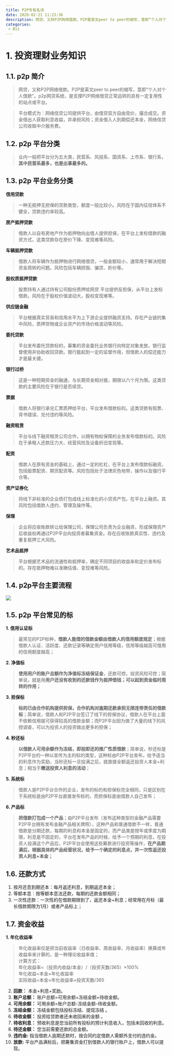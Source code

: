 ```yaml
---
title: P2P专有名词
date: 2020-02-21 11:23:36
description: 网贷，又称P2P网络借款。P2P是英文peer to peer的缩写，意即“个人对个人借款”。p2p网贷系统，是支撑P2P网络借贷正常运转的具有一定复用性的站点或平台。
categories:
 - Biz
---
```



# 1. 投资理财业务知识
## 1.1. p2p 简介
> 网贷，又称P2P网络借款。P2P是英文peer to peer的缩写，意即“个人对个人借款”。p2p网贷系统，是支撑P2P网络借贷正常运转的具有一定复用性的站点或平台。

> 平台模式为：网络信贷公司提供平台，由借贷双方自由竞价，撮合成交。资金借出人获取利息收益，并承担风险；资金借入人到期偿还本金，网络信贷公司收取中介服务费。

## 1.2. p2p 平台分类
> 业内一般把平台分为五大类，民营系、风投系、国资系、上市系、银行系，**其中民营系最多，也是出事最多的。**

## 1.3. p2p 平台业务分类
**信用贷款**   
> 一种无抵押无担保的贷款类型，额度一般比较小。风险在于国内征信体系不健全，贷款违约率较高。

**房产抵押贷款**  
> 借款人以自有房地产作为抵押物向出借人提供担保，在平台上发标借款的融资方式，这类贷款存在房价下降、变现难等风险。

**车辆抵押贷款**  
> 借款人将车辆作为抵押物进行网络借贷，一般金额较小，通常用于解决短期资金周转的问题。风险包括车辆损毁、骗贷、折价等。

**股权质抵押贷款**  
> 股票持有人通过持有公司股份质押给网贷 平台提供反担保，从平台上发标借款。风险在于股权价值波动大，股权变现难等。

**供应链金融**  
> 平台根据真实贸易和信用水平为上下游企业提供融资支持。存在产业链的集中风险，质押货物或企业资产的市场价格波动等风险。

**委托贷款**  
> 平台发布委托贷款标的，募集的资金委托业务银行向特定对象发放，银行监督使用并协助收回贷款。银行能起到一定的监督作用，但借款人的偿还能力才是最关键。

**银行过桥**  
> 这是一种短期资金的融通，与长期资金相对接，期限以六个月为限。这类贷款的主要风险在于银行是否续贷。

**票据**  
> 借款人将银行承兑汇票质押给平台，平台发布借款标的。这类贷款有假票、背书错误、兑付违约等风险。

**融资租赁**  
> 平台与线下融资租赁公司合作，以拥有物权保障的业务发布借款标的。风险在于承租人还款压力大、经营风险及设备折旧变现等。

**配资**  
> 借款人在原有资金的基础上，通过一定的杠杠，在平台上发布借款标融资。包括股票配资、期货配资等。风险包括处于法律灰色地带，操作以及强行平仓等。

**资产证券化**
> 将线下非标准的企业债打包成线上标准化的小贷资产包，在平台上融资。其风险包括借款人违约、管理及操作等。

**保理**
> 企业将应收账款转让给保理公司，保理公司负责为企业融资，形成保理资产后收益权再通过P2P平台向投资者募集资金。存在应收账款真实性、违约及重复抵押三大风险。

**艺术品抵押**
> 平台根据艺术品的流通性和抵押率，确定不同项目的收益率和定价发布标的。存在抵押物难以准确估值、变现难等风险。

## 1.4. p2p平台主要流程
![](images/1532913953_8302.png)

## 1.5. p2p 平台常见的标
**1. 信用认证标**
> 最常见的P2P标种，**借款人能借的借款金额由借款人的信用额度规定**；根据借款人认证、活跃度、还款记录等确定用户信用等级，信用等级越高可借用的信用额度越高；

**2. 净值标**
> **使用用户的账户总额作为净值标冻结保证金**，还款可控，投资风险可控；简单说，就是用**用户还没有收到的还款钱作为抵押借钱；可以起到资金临时周转的作用；**

**3. 担保标**
> **标的已由合作机构提供担保，合作机构对逾期还款承担无限连带责任的借款标**；简单说，借款人和P2P平台签订了线下的担保协议，借款人在平台上面不依赖信用就可获得较高的借款金额；而P2P平台因为做了大量的线下的风控调查，可以为投资人的投资做出更多的担保；

**4. 秒还标**
> **以借款人可用余额作为冻结，即投即还的推广性质借款**；简单说，秒还标是P2P平台的一种以宣传为主的标的类型，这种标由P2P平台发布，给予适当的利息作为奖励，当秒还标一旦投满之后，就直接全额返还投资人本金+利息；相当于**赠送投资人利息的活动**；

**5. 系统标**
> 借款人是P2P平台合作的企业，发布的标的和担保标完全相同，只是区别在于系统标是由P2P平台直接发布标的，而担保标是由借款人自己发布；

**6. 产品标**
> **把借款打包成一个产品**；由P2P平台发布（发布这种类型的金融产品需要P2P平台拥有发布金融产品相关牌照），这种产品和普通借款不一样，普通借款是分期还款，每期的利息和本金是固定的，而产品类是按年或季度为期限，利息是不固定的，平台在发布产品的时候，给予一个预期的利息，在投资人投满这个产品后，P2P平台会使用这些筹款进行投资等操作，**在产品期满后，根据具体的产品经营状况，给予一个确定的利息点，并一次性返还投资人利息+本金；**

## 1.6. 还款方式
1. 按月还息到期还本：每月返还利息，到期返还本金；
2. 等额本息：按等额本息法还款，每期的还款金额相同；
3. 一次性还款：一次性的在借款期限到了，返还本金+利息；经常用在月标（最长借款期限为1月）或者产品标上；


## 1.7. 资金收益

**1. 年化收益率** 
> 年化收益率仅是把当前收益率（日收益率、周收益率、月收益率）换算成年收益率来计算的，是一种理论收益率值；   
>计算方式：   
> 年化收益率=（投资内收益/本金）/（投资天数/365）×100%  
> 年化收益=本金×年化收益率  
> 实际收益=本金×年化收益率×投资天数/365  

2. **回款：** 本金+利息+奖励。
3. **账户总额：** 账户总额=可用余额+冻结金额+待收金额。
4. **可用余额：** 可用余额=账户总额-冻结金额-待收金额。
5. **冻结金额：** 冻结金额包括投标冻结、提现冻结 。
6. **待收金额：** 投资给贷款者还未收回来的金额 。
8. **待收利息：** 预收利息是您当前所有投标的预计利息收入，包括未回收的利息。
9. **待还金额：** 您当前需要还款的总金额。
10. **违约金:**  指当借款人逾期还款时，按合同约定借款人需额外支付的违约金。
11. **放款:** 平台产品满标后，把筹集资金打到借款人的银行账户上，借款人可以提现。